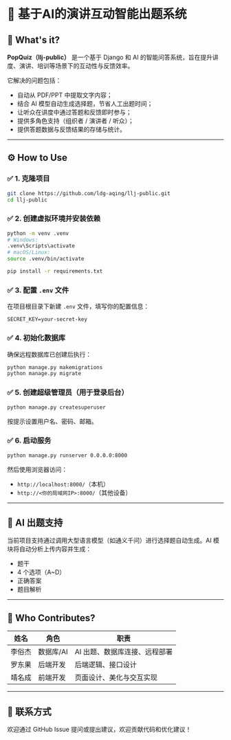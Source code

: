 # 🧠 基于AI的演讲互动智能出题系统

## 📌 What's it?

**PopQuiz（llj-public）** 是一个基于 Django 和 AI 的智能问答系统，旨在提升讲度、演讲、培训等场景下的互动性与反馈效率。

它解决的问题包括：

* 自动从 PDF/PPT 中提取文字内容；
* 结合 AI 模型自动生成选择题，节省人工出题时间；
* 让听众在讲度中通过答题和反馈即时参与；
* 提供多角色支持（组织者 / 演讲者 / 听众）；
* 提供答题数据与反馈结果的存储与统计。

---

## ⚙️ How to Use

### ✅ 1. 克隆项目

```bash
git clone https://github.com/ldg-aqing/llj-public.git
cd llj-public
```

### ✅ 2. 创建虚拟环境并安装依赖

```bash
python -m venv .venv
# Windows:
.venv\Scripts\activate
# macOS/Linux:
source .venv/bin/activate

pip install -r requirements.txt
```

### ✅ 3. 配置 `.env` 文件

在项目根目录下新建 `.env` 文件，填写你的配置信息：

```env
SECRET_KEY=your-secret-key
```


### ✅ 4. 初始化数据库

确保远程数据库已创建后执行：

```bash
python manage.py makemigrations
python manage.py migrate
```

### ✅ 5. 创建超级管理员（用于登录后台）

```bash
python manage.py createsuperuser
```

按提示设置用户名、密码、邮箱。

### ✅ 6. 启动服务

```bash
python manage.py runserver 0.0.0.0:8000
```

然后使用浏览器访问：

* `http://localhost:8000/`（本机）
* `http://<你的局域网IP>:8000/`（其他设备）

---

## 🧠 AI 出题支持

当前项目支持通过调用大型语言模型（如通义千问）进行选择题自动生成。AI 模块将自动分析上传内容并生成：

* 题干
* 4 个选项（A\~D）
* 正确答案
* 题目解析

---

## 🤝‍ Who Contributes?

| 姓名  | 角色    | 职责                         |
| --- | ----- | -------------------------- |
| 李俗杰 | 数据库/AI | AI 出题、数据库连接、远程部署 |
| 罗东果 | 后端开发  |       后端逻辑、接口设计            |
| 靖名成 | 前端开发  |    页面设计、美化与交互实现         |

---


## 📩 联系方式

欢迎通过 GitHub Issue 提问或提出建议，欢迎贡献代码和优化建议！
